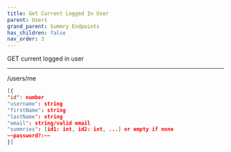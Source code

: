 ```yaml
---
title: Get Current Logged In User
parent: Users
grand_parent: Summry Endpoints
has_children: false
nav_order: 3
---
```


GET current logged in user

---

/users/me

```json
[{
"id": number
"username": string
"firstName": string
"lastName": string
"email": string/valid email
"summries": [id1: int, id2: int, ...] or empty if none
~~password?:~~
}]
```
